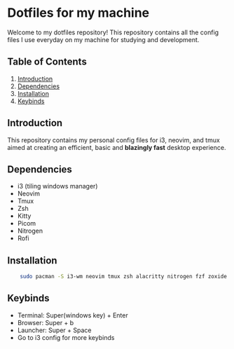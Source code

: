 # Dotfiles for my machine

Welcome to my dotfiles repository! This repository contains all the config files I use everyday on my machine for studying and development.

## Table of Contents
1. [Introduction](#introduction)
2. [Dependencies](#Dependencies)
3. [Installation](#installation)
4. [Keybinds](#keybinds)

## Introduction

This repository contains my personal config files for i3, neovim, and tmux aimed at creating an efficient, basic and **blazingly fast** desktop experience.

## Dependencies

- i3 (tiling windows manager)
- Neovim
- Tmux
- Zsh
- Kitty
- Picom
- Nitrogen
- Rofi

## Installation

```sh
    sudo pacman -S i3-wm neovim tmux zsh alacritty nitrogen fzf zoxide ripgrep fd picom rofi polybar xclip xorg eza
```

## Keybinds

- Terminal: Super(windows key) + Enter
- Browser: Super + b
- Launcher: Super + Space
- Go to i3 config for more keybinds
